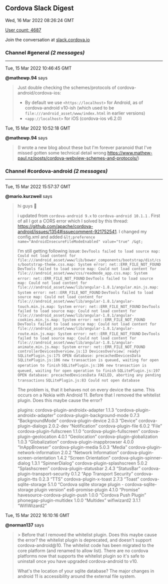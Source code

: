 ## Cordova Slack Digest
Wed, 16 Mar 2022 08:26:24 GMT

[User count: 4687](https://cordova.slack.com/)


Join the conversation at [slack.cordova.io](http://slack.cordova.io/)

### __Channel #general__ _(2 messages)_
---

Tue, 15 Mar 2022 10:46:45 GMT

__@mathewp.94__ says 
> Just double checking the schemes/protocols of cordova-android/cordova-ios:
> 
> - By default we use `<https://localhost>` for Android, as of cordova-android v10-ish (which used to be `file:///android_asset/www/index.html` in earlier versions)
> - `<app://localhost>` for iOS (cordova-ios v6.2.0)
> 
> 

Tue, 15 Mar 2022 10:52:18 GMT

__@mathewp.94__ says 
> (I wrote a new blog about these but I'm forever paranoid that I've missed gotten some technical detail wrong  <https://www.mathew-paul.nz/posts/cordova-webview-schemes-and-protocols/>)
> 

### __Channel #cordova-android__ _(2 messages)_
---

Tue, 15 Mar 2022 15:57:37 GMT

__@mario.kurzweil__ says 
> hi guys 🙂
> 
> i updated from `cordova-android 9.x` to `cordova-android 10.1.1` . First of all I got a CORS error which I solved by this thread: <https://github.com/apache/cordova-android/issues/1354#issuecomment-921752541>. I changed my config.xml and added `&lt;preference name="AndroidInsecureFileModeEnabled" value="true" /&gt;`
> 
> I’m still getting following issue:
> `DevTools failed to load source map: Could not load content for file:///android_asset/www/lib/bower_components/bootstrap/dist/css/bootstrap-theme.css.map: System error: net::ERR_FILE_NOT_FOUND`
> `DevTools failed to load source map: Could not load content for file:///android_asset/www/css/readmode_app.css.map: System error: net::ERR_FILE_NOT_FOUND`
> `DevTools failed to load source map: Could not load content for file:///android_asset/www/lib/angular-1.8.1/angular.min.js.map: System error: net::ERR_FILE_NOT_FOUND`
> `DevTools failed to load source map: Could not load content for file:///android_asset/www/lib/angular-1.8.1/angular-touch.min.js.map: System error: net::ERR_FILE_NOT_FOUND`
> `DevTools failed to load source map: Could not load content for file:///android_asset/www/lib/angular-1.8.1/angular-cookies.min.js.map: System error: net::ERR_FILE_NOT_FOUND`
> `DevTools failed to load source map: Could not load content for file:///android_asset/www/lib/angular-1.8.1/angular-route.min.js.map: System error: net::ERR_FILE_NOT_FOUND`
> `DevTools failed to load source map: Could not load content for file:///android_asset/www/lib/angular-1.8.1/angular-animate.min.js.map: System error: net::ERR_FILE_NOT_FOUND`
> `controllerDevicesOverview.js:13 DevicesOverview: ready!`
> `SQLitePlugin.js:175 OPEN database: precachedDevicesData`
> `SQLitePlugin.js:106 new transaction is queued, waiting for open operation to finish`
> `SQLitePlugin.js:106 new transaction is queued, waiting for open operation to finish`
> `SQLitePlugin.js:197 OPEN database: precachedDevicesData FAILED, aborting any pending transactions`
> `SQLitePlugin.js:83 Could not open database`
> 
> The problem is, that it behaves not on every device the same. This occurs on a Nokia with Android 11.
> Before that I removed the whitelist plugin. Does this maybe cause the error?
> 
> plugins:
> cordova-plugin-androidx-adapter 1.1.3 “cordova-plugin-androidx-adapter”
> cordova-plugin-background-mode 0.7.3 “BackgroundMode”
> cordova-plugin-device 2.0.3 “Device”
> cordova-plugin-dialogs 2.0.2-dev “Notification”
> cordova-plugin-file 6.0.2 “File”
> cordova-plugin-fullscreen 1.1.0 “cordova-plugin-fullscreen”
> cordova-plugin-geolocation 4.0.1 “Geolocation”
> cordova-plugin-globalization 1.0.3 “Globalization”
> cordova-plugin-inappbrowser 4.0.0 “InAppBrowser”
> cordova-plugin-media 5.0.3 “Media”
> cordova-plugin-network-information 2.0.2 “Network Information”
> cordova-plugin-screen-orientation 1.4.2 “Screen Orientation”
> cordova-plugin-spinner-dialog 1.3.1 “SpinnerDialog”
> cordova-plugin-splashscreen 5.0.2 “Splashscreen”
> cordova-plugin-statusbar 2.4.3 “StatusBar”
> cordova-plugin-transport-security 0.1.2 “App Transport Security”
> cordova-plugin-tts 0.2.3 “TTS”
> cordova-plugin-x-toast 2.7.3 “Toast”
> cordova-sqlite-storage 5.1.0 “Cordova sqlite storage plugin - cordova-sqlite-storage plugin version”
> es6-promise-plugin 4.1.0 “Promise”
> havesource-cordova-plugin-push 1.0.0 “Cordova Push Plugin”
> phonegap-plugin-multidex 1.0.0 “Multidex”
> wifiwizard2 3.1.1 “WifiWizard2”
> 

Tue, 15 Mar 2022 16:10:16 GMT

__@norman137__ says 
> &gt; Before that I removed the whitelist plugin. Does this maybe cause the error?
> the whitelist plugin is deprecated, and doesn't support cordova-android@10. The whitelist code has been migrated to the core platform (and renamed to allow list). There are no cordova platforms now that supports the whitelist plugin so it's safe to uninstall once you have upgraded cordova-android to v10.
> 
> What's the location of your sqlite database? The major changes in android 11 is accessibility around the external file system.
> 
